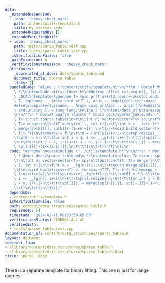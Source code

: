 ```yaml
---
data:
  _extendedDependsOn:
  - icon: ':heavy_check_mark:'
    path: content/utils/template.h
    title: My starter code
  _extendedRequiredBy: []
  _extendedVerifiedWith:
  - icon: ':heavy_check_mark:'
    path: tests/sparse_table.test.cpp
    title: tests/sparse_table.test.cpp
  _isVerificationFailed: false
  _pathExtension: h
  _verificationStatusIcon: ':heavy_check_mark:'
  attributes:
    _deprecated_at_docs: docs/sparse_table.md
    document_title: Sparse Table
    links: []
  bundledCode: "#line 1 \"content/utils/template.h\"\n/**\n * @brief My starter code\n\
    \ */\n\n#include <bits/stdc++.h>\n#define all(x) (x).begin(), (x).end()\n\n#ifdef\
    \ LOCAL\ntemplate<typename T> void pr(T a){std::cerr<<a<<std::endl;}\ntemplate<typename\
    \ T, typename... Args> void pr(T a, Args... args){std::cerr<<a<<' ',pr(args...);}\n\
    #else\ntemplate<typename... Args> void pr(Args... args){}\n#endif\n\nusing namespace\
    \ std;\nusing ll = long long;\n#line 3 \"content/data_structures/sparse_table.h\"\
    \n\n/**\n * @brief Sparse Table\n * @docs docs/sparse_table.md\n */\n\ntemplate<class\
    \ T> struct sparse_table{\n\t\n\tint n; vector<vector<T>> sp;\n\tfunction<T(T,\
    \ T)> merge;\n\t\n\tT query(int l, int r){\n\t\tint k = __lg(r-l+1);\n\t\treturn\
    \ merge(sp[k][l], sp[k][r-(1<<k)+1]);\n\t}\n\tvoid build(vector<T> v, function<T(T,\
    \ T)> f){\n\t\tmerge = f;\n\t\tn = (int)size(v);\n\t\tsp.resize(__lg(n)+1);\n\t\
    \tsp[0] = v;\n\t\tfor(int i = 1; i <= __lg(n); i++){\n\t\t\tsp[i].resize(n);\n\
    \t\t\tfor(int j = 0; j+(1<<i)-1 < n; j++){\n\t\t\t\tsp[i][j] = merge(sp[i-1][j],\
    \ sp[i-1][j+(1<<(i-1))]);\n\t\t\t}\n\t\t}\n\t}\n};\n"
  code: "#pragma once\n#include \"../utils/template.h\"\n\n/**\n * @brief Sparse Table\n\
    \ * @docs docs/sparse_table.md\n */\n\ntemplate<class T> struct sparse_table{\n\
    \t\n\tint n; vector<vector<T>> sp;\n\tfunction<T(T, T)> merge;\n\t\n\tT query(int\
    \ l, int r){\n\t\tint k = __lg(r-l+1);\n\t\treturn merge(sp[k][l], sp[k][r-(1<<k)+1]);\n\
    \t}\n\tvoid build(vector<T> v, function<T(T, T)> f){\n\t\tmerge = f;\n\t\tn =\
    \ (int)size(v);\n\t\tsp.resize(__lg(n)+1);\n\t\tsp[0] = v;\n\t\tfor(int i = 1;\
    \ i <= __lg(n); i++){\n\t\t\tsp[i].resize(n);\n\t\t\tfor(int j = 0; j+(1<<i)-1\
    \ < n; j++){\n\t\t\t\tsp[i][j] = merge(sp[i-1][j], sp[i-1][j+(1<<(i-1))]);\n\t\
    \t\t}\n\t\t}\n\t}\n};"
  dependsOn:
  - content/utils/template.h
  isVerificationFile: false
  path: content/data_structures/sparse_table.h
  requiredBy: []
  timestamp: '2024-02-01 09:33:50-05:00'
  verificationStatus: LIBRARY_ALL_AC
  verifiedWith:
  - tests/sparse_table.test.cpp
documentation_of: content/data_structures/sparse_table.h
layout: document
redirect_from:
- /library/content/data_structures/sparse_table.h
- /library/content/data_structures/sparse_table.h.html
title: Sparse Table
---
```

There is a separate template for binary lifting. This one is just for range queries.
